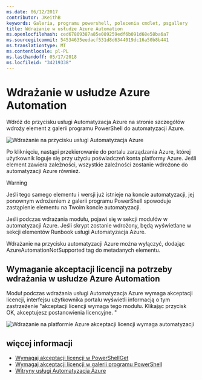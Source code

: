 ```yaml
---
ms.date: 06/12/2017
contributor: JKeithB
keywords: Galeria, programu powershell, polecenia cmdlet, psgallery
title: Wdrażanie w usłudze Azure Automation
ms.openlocfilehash: ced67809387a85e089259edf6b091d68e58ba6a7
ms.sourcegitcommit: 54534635eedacf531d8d6344019dc16a50b8b441
ms.translationtype: MT
ms.contentlocale: pl-PL
ms.lasthandoff: 05/17/2018
ms.locfileid: "34219338"
---
```

# <a name="deploy-to-azure-automation"></a>Wdrażanie w usłudze Azure Automation

Wdróż do przycisku usługi Automatyzacja Azure na stronie szczegółów wdroży element z galerii programu PowerShell do automatyzacji Azure.

![Wdrażanie na przycisku usługi Automatyzacja Azure](../../Images/DeployToAzureAutomationButton.png)

Po kliknięciu, nastąpi przekierowanie do portalu zarządzania Azure, której użytkownik loguje się przy użyciu poświadczeń konta platformy Azure.
Jeśli element zawiera zależności, wszystkie zależności zostanie wdrożone do automatyzacji Azure również.

> [!WARNING]
> Jeśli tego samego elementu i wersji już istnieje na koncie automatyzacji, jej ponownym wdrożeniem z galerii programu PowerShell spowoduje zastąpienie elementu na Twoim koncie automatyzacji.

Jeśli podczas wdrażania modułu, pojawi się w sekcji modułów w automatyzacji Azure.  Jeśli skrypt zostanie wdrożony, będą wyświetlane w sekcji elementów Runbook usługi Automatyzacja Azure.

Wdrażanie na przycisku automatyzacji Azure można wyłączyć, dodając AzureAutomationNotSupported tag do metadanych elementu.

## <a name="require-license-acceptance-on-deploy-to-azure-automation"></a>Wymaganie akceptacji licencji na potrzeby wdrażania w usłudze Azure Automation

Moduł podczas wdrażania usługi Automatyzacja Azure wymaga akceptacji licencji, interfejsu użytkownika portalu wyświetli informacją o tym zastrzeżenie "akceptacji licencji wymaga tego modułu. Klikając przycisk OK, akceptujesz postanowienia licencyjne. "

![Wdrażanie na platformie Azure akceptacji licencji wymaga automatyzacji](../../Images/DeployToAzureAutomationRequireLicenseAcceptanceDisclaimer.png)

## <a name="more-details"></a>więcej informacji

- [Wymagaj akceptacji licencji w PowerShellGet](../../concepts/module-license-acceptance.md)
- [Wymagaj akceptacji licencji w galerii programu PowerShell](items-that-require-license-acceptance.md)
- [Witryny usługi Automatyzacja Azure](http://azure.microsoft.com/services/automation/)

